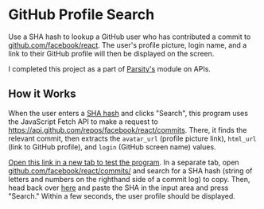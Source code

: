 # GitHub Profile Search

Use a SHA hash to lookup a GitHub user who has contributed a commit to [github.com/facebook/react](https://github.com/facebook/react). The user's profile picture, login name, and a link to their GitHub profile will then be displayed on the screen.

I completed this project as a part of [Parsity's](https://www.parsity.io) module on APIs.

## How it Works

When the user enters a [SHA hash](https://git-scm.com/docs/hash-function-transition/) and clicks "Search", this program uses the JavaScript Fetch API to make a request to https://api.github.com/repos/facebook/react/commits. There, it finds the relevant commit, then extracts the `avatar_url` (profile picture link), `html_url` (link to GitHub profile), and `login` (GitHub screen name) values.

[Open this link in a new tab to test the program](https://jordanccox.github.io/github-face-search). In a separate tab, open [github.com/facebook/react/commits/](https://github.com/facebook/react/commits/) and search for a SHA hash (string of letters and numbers on the righthand side of a commit log) to copy. Then, head back over [here](https://jordanccox.github.io/github-face-search) and paste the SHA in the input area and press "Search." Within a few seconds, the user profile should be displayed.
